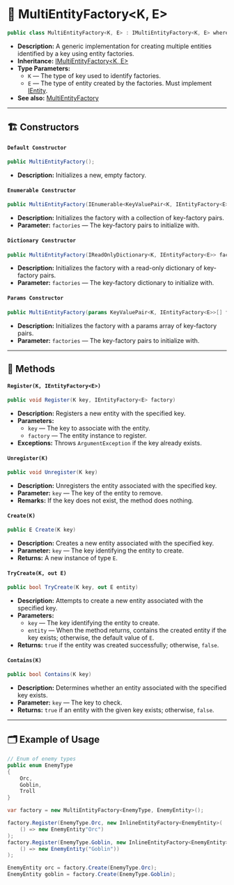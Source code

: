 # 🧩 MultiEntityFactory<K, E>

```csharp
public class MultiEntityFactory<K, E> : IMultiEntityFactory<K, E> where E : IEntity
```

- **Description:** A generic implementation for creating multiple entities identified by a key using entity factories.
- **Inheritance:**  [IMultiEntityFactory\<K, E>](IMultiEntityFactory%601.md)
- **Type Parameters:**
    - `K` — The type of key used to identify factories.
    - `E` — The type of entity created by the factories. Must implement [IEntity](../Entities/IEntity.md).
- **See also:** [MultiEntityFactory](MultiEntityFactory.md)

---

## 🏗️ Constructors

#### `Default Constructor`

```csharp
public MultiEntityFactory();
```

- **Description:** Initializes a new, empty factory.

#### `Enumerable Constructor`

```csharp
public MultiEntityFactory(IEnumerable<KeyValuePair<K, IEntityFactory<E>>> factories);
```

- **Description:** Initializes the factory with a collection of key-factory pairs.
- **Parameter:** `factories` — The key-factory pairs to initialize with.

#### `Dictionary Constructor`

```csharp
public MultiEntityFactory(IReadOnlyDictionary<K, IEntityFactory<E>> factories);
```

- **Description:** Initializes the factory with a read-only dictionary of key-factory pairs.
- **Parameter:** `factories` — The key-factory dictionary to initialize with.

#### `Params Constructor`

```csharp
public MultiEntityFactory(params KeyValuePair<K, IEntityFactory<E>>[] factories);
```

- **Description:** Initializes the factory with a params array of key-factory pairs.
- **Parameter:** `factories` — The key-factory pairs to initialize with.

---

## 🏹 Methods

#### `Register(K, IEntityFactory<E>)`

```csharp
public void Register(K key, IEntityFactory<E> factory)
```

- **Description:** Registers a new entity with the specified key.
- **Parameters:**
    - `key` — The key to associate with the entity.
    - `factory` — The entity instance to register.
- **Exceptions:** Throws `ArgumentException` if the key already exists.

#### `Unregister(K)`

```csharp
public void Unregister(K key)
```

- **Description:** Unregisters the entity associated with the specified key.
- **Parameter:** `key` — The key of the entity to remove.
- **Remarks:** If the key does not exist, the method does nothing.

#### `Create(K)`

```csharp
public E Create(K key)
```

- **Description:** Creates a new entity associated with the specified key.
- **Parameter:** `key` — The key identifying the entity to create.
- **Returns:** A new instance of type `E`.

#### `TryCreate(K, out E)`

```csharp
public bool TryCreate(K key, out E entity)
```

- **Description:** Attempts to create a new entity associated with the specified key.
- **Parameters:**
    - `key` — The key identifying the entity to create.
    - `entity` — When the method returns, contains the created entity if the key exists; otherwise, the default value of
      `E`.
- **Returns:** `true` if the entity was created successfully; otherwise, `false`.

#### `Contains(K)`

```csharp
public bool Contains(K key)
```

- **Description:** Determines whether an entity associated with the specified key exists.
- **Parameter:** `key` — The key to check.
- **Returns:** `true` if an entity with the given key exists; otherwise, `false`.

---

## 🗂 Example of Usage

```csharp
// Enum of enemy types
public enum EnemyType 
{
    Orc,
    Goblin,
    Troll
}
```

```csharp
var factory = new MultiEntityFactory<EnemyType, EnemyEntity>();

factory.Register(EnemyType.Orc, new InlineEntityFactory<EnemyEntity>(
    () => new EnemyEntity"Orc")
);
factory.Register(EnemyType.Goblin, new InlineEntityFactory<EnemyEntity>(
    () => new EnemyEntity("Goblin"))
);

EnemyEntity orc = factory.Create(EnemyType.Orc);
EnemyEntity goblin = factory.Create(EnemyType.Goblin);
```